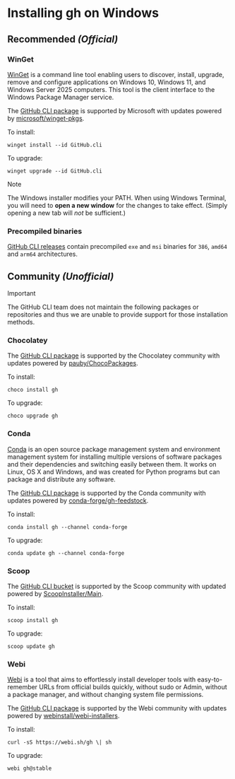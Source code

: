 # Installing gh on Windows

## Recommended _(Official)_

### WinGet

[WinGet](https://learn.microsoft.com/en-us/windows/package-manager/winget/) is a command line tool enabling users to discover, install, upgrade, remove and configure applications on Windows 10, Windows 11, and Windows Server 2025 computers. This tool is the client interface to the Windows Package Manager service.

The [GitHub CLI package](https://winget.run/pkg/GitHub/cli) is supported by Microsoft with updates powered by [microsoft/winget-pkgs](https://github.com/microsoft/winget-pkgs/tree/master/manifests/g/GitHub/cli/).

To install:

```pwsh
winget install --id GitHub.cli
```

To upgrade:

```pwsh
winget upgrade --id GitHub.cli
```

> [!NOTE]
> The Windows installer modifies your PATH. When using Windows Terminal, you will need to **open a new window** for the changes to take effect. (Simply opening a new tab will _not_ be sufficient.)

### Precompiled binaries

[GitHub CLI releases](https://github.com/cli/cli/releases/latest) contain precompiled `exe` and `msi` binaries for `386`, `amd64` and `arm64` architectures.

## Community _(Unofficial)_

> [!IMPORTANT]
> The GitHub CLI team does not maintain the following packages or repositories and thus we are unable to provide support for those installation methods.

### Chocolatey

The [GitHub CLI package](https://community.chocolatey.org/packages/gh) is supported by the Chocolatey community with updates powered by [pauby/ChocoPackages](https://github.com/pauby/ChocoPackages/tree/master/automatic/gh).

To install:

```pwsh
choco install gh
```

To upgrade:

```pwsh
choco upgrade gh
```

### Conda

[Conda](https://docs.conda.io/en/latest/) is an open source package management system and environment management system for installing multiple versions of software packages and their dependencies and switching easily between them. It works on Linux, OS X and Windows, and was created for Python programs but can package and distribute any software.

The [GitHub CLI package](https://anaconda.org/conda-forge/gh) is supported by the Conda community with updates powered by [conda-forge/gh-feedstock](https://github.com/conda-forge/gh-feedstock#installing-gh).

To install:

```shell
conda install gh --channel conda-forge
```

To upgrade:

```shell
conda update gh --channel conda-forge
```

### Scoop

The [GitHub CLI bucket](https://scoop.sh/#/apps?q=gh) is supported by the Scoop community with updated powered by [ScoopInstaller/Main](https://github.com/ScoopInstaller/Main/blob/master/bucket/gh.json).

To install:

```pwsh
scoop install gh
```

To upgrade:

```pwsh
scoop update gh
```

### Webi

[Webi](https://webinstall.dev/) is a tool that aims to effortlessly install developer tools with easy-to-remember URLs from official builds quickly, without sudo or Admin, without a package manager, and without changing system file permissions.

The [GitHub CLI package](https://webinstall.dev/gh/) is supported by the Webi community with updates powered by [webinstall/webi-installers](https://github.com/webinstall/webi-installers/tree/main/gh).

To install:

```shell
curl -sS https://webi.sh/gh \| sh
```

To upgrade:

```shell
webi gh@stable
```
